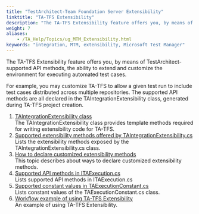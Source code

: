 ```yaml
--- 
title: "TestArchitect-Team Foundation Server Extensibility"
linktitle: "TA-TFS Extensibility"
description: "The TA-TFS Extensibility feature offers you, by means of TestArchitect-supported API methods, the ability to extend and customize the environment for executing automated test cases."
weight: 7
aliases: 
    - /TA_Help/Topics/ug_MTM_Extensibility.html
keywords: "integration, MTM, extensibility, Microsoft Test Manager"
---
```


The TA-TFS Extensibility feature offers you, by means of TestArchitect-supported API methods, the ability to extend and customize the environment for executing automated test cases.

For example, you may customize TA-TFS to allow a given test run to include test cases distributed across multiple repositories. The supported API methods are all declared in the TAIntegrationExtensibility class, generated during TA-TFS project creation.

1.  [TAIntegrationExtensibility class](/user-guide/integration-with-third-party-tools/tfs-integration/additional-features-of-tfs-mtm/ta-tfs-extensibility/taintegrationextensibility-class)  
The TAIntegrationExtensibility class provides template methods required for writing extensibility code for TA-TFS.
2.  [Supported extensibility methods offered by TAIntegrationExtensibility.cs](/user-guide/integration-with-third-party-tools/tfs-integration/additional-features-of-tfs-mtm/ta-tfs-extensibility/supported-extensibility-methods)  
Lists the extensibility methods exposed by the TAIntegrationExtensibility.cs class.
3.  [How to declare customized extensibility methods](/user-guide/integration-with-third-party-tools/tfs-integration/additional-features-of-tfs-mtm/ta-tfs-extensibility/declaring-customized-extensibility-methods)  
This topic describes about ways to declare customized extensibility methods.
4.  [Supported API methods in ITAExecution.cs](/user-guide/integration-with-third-party-tools/tfs-integration/additional-features-of-tfs-mtm/ta-tfs-extensibility/supported-api-methods)  
Lists supported API methods in ITAExecution.cs
5.  [Supported constant values in TAExecutionConstant.cs](/user-guide/integration-with-third-party-tools/tfs-integration/additional-features-of-tfs-mtm/ta-tfs-extensibility/supported-constant-values)  
Lists constant values of the TAExecutionConstant.cs class.
6.  [Workflow example of using TA-TFS Extensibility](/user-guide/integration-with-third-party-tools/tfs-integration/additional-features-of-tfs-mtm/ta-tfs-extensibility/workflow-example-of-using-ta-tfs-extensibility)  
An example of using TA-TFS Extensibility.




